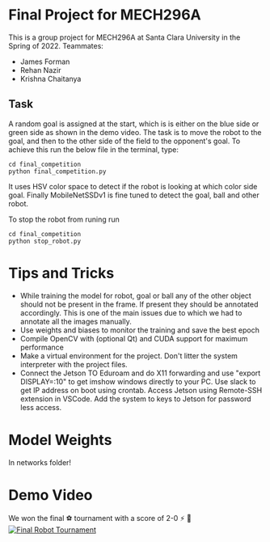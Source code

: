 # Final Project for MECH296A
This is a group project for MECH296A at Santa Clara University in the Spring of 2022. Teammates:
- James Forman
- Rehan Nazir
- Krishna Chaitanya
## Task
A random goal is assigned at the start, which is is either on the blue side or green side as shown in the demo video.
The task is to move the robot to the goal, and then to the other side of the field to the opponent's goal. To achieve this run the below file in the terminal, type:
```
cd final_competition
python final_competition.py
```

It uses HSV color space to detect if the robot is looking at which color side goal. Finally MobileNetSSDv1 is fine tuned to detect the goal, ball and other robot.

To stop the robot from runing run
```
cd final_competition
python stop_robot.py
```

# Tips and Tricks
- While training the model for robot, goal or ball any of the other object should not be present in the frame. If present they should be annotated accordingly. This is one of the main issues due to which we had to annotate all the images manually.
- Use weights and biases to monitor the training and save the best epoch
- Compile OpenCV with (optional Qt) and CUDA support for maximum performance
- Make a virtual environment for the project. Don't litter the system interpreter with the project files.
- Connect the Jetson TO Eduroam and do X11 forwarding and use "export DISPLAY=:10" to get imshow windows directly to your PC. Use slack to get IP address on boot using crontab. Access Jetson using Remote-SSH extension in VSCode. Add the system to keys to Jetson for password less access. 

# Model Weights
In networks folder!
# Demo Video
We won the final :soccer: tournament with a score of 2-0 :zap: :tada: 
[![Final Robot Tournament](https://img.youtube.com/vi/KYHkfP-IXz8/0.jpg)](https://www.youtube.com/watch?v=KYHkfP-IXz8)
